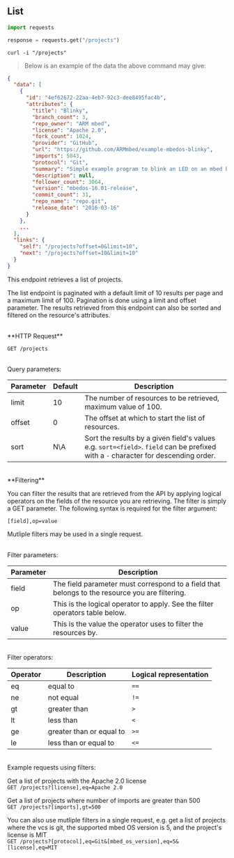 ## List

```python
import requests

response = requests.get("/projects")
```

```shell
curl -i "/projects"
```

> Below is an example of the data the above command may give:

```json
{
  "data": [
    {
      "id": "4ef62672-22aa-4eb7-92c3-dee8495fac4b",
      "attributes": {
        "title": "Blinky",
        "branch_count": 3,
        "repo_owner": "ARM mbed",
        "license": "Apache 2.0",
        "fork_count": 1024,
        "provider": "GitHub",
        "url": "https://github.com/ARMmbed/example-mbedos-blinky",
        "imports": 5043,
        "protocol": "Git",
        "summary": "Simple example program to blink an LED on an mbed board with mbed OS",
        "description": null,
        "follower_count": 3064,
        "version": "mbedos-16.01-release",
        "commit_count": 31,
        "repo_name": "repo.git",
        "release_date": "2016-03-16"
      }
    },
    ...
  ],
  "links": {
    "self": "/projects?offset=0&limit=10",
    "next": "/projects?offset=10&limit=10"
  }
}
```

This endpoint retrieves a list of projects.

The list endpoint is paginated with a default limit of 10 results per page and
a maximum limit of 100. Pagination is done using a limit and offset parameter.
The results retrieved from this endpoint can also be sorted and filtered on the
resource's attributes. 

<br />
**HTTP Request**

`GET /projects`

<br />
Query parameters:

Parameter | Default | Description
--------- | ------- | -----------
limit     | 10      | The number of resources to be retrieved, maximum value of 100. 
offset    | 0       | The offset at which to start the list of resources.
sort      | N\A     | Sort the results by a given field's values e.g. `sort=<field>`. `field` can be prefixed with a `-` character for descending order.

<br />
**Filtering**

You can filter the results that are retrieved from the API by applying logical
operators on the fields of the resource you are retrieving. The filter is simply
a GET parameter. The following syntax is required for the filter argument:

`[field],op=value`

Mutliple filters may be used in a single request.

<br />
Filter parameters:

Parameter | Description
--------- | -----------
field     | The field parameter must correspond to a field that belongs to the resource you are filtering.
op        | This is the logical operator to apply. See the filter operators table below.
value     | This is the value the operator uses to filter the resources by.

<br />
Filter operators:

Operator | Description              | Logical representation
-------- | ------------------------ | ----------------------
eq       | equal to                 | `==`
ne       | not equal                | `!=`
gt       | greater than             | `>`
lt       | less than                | `<`
ge       | greater than or equal to | `>=`
le       | less than or equal to    | `<=`

<br />
Example requests using filters:

Get a list of projects with the Apache 2.0 license  
`GET /projects?[license],eq=Apache 2.0`

Get a list of projects where number of imports are greater than 500  
`GET /projects?[imports],gt=500`

You can also use mutliple filters in a single request, e.g. get a list of
projects where the vcs is git, the supported mbed OS version is 5, and the
project's license is MIT  
`GET /projects?[protocol],eq=Git&[mbed_os_version],eq=5&[license],eq=MIT`
